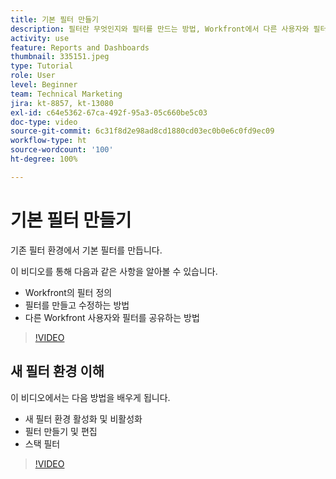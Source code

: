 ```yaml
---
title: 기본 필터 만들기
description: 필터란 무엇인지와 필터를 만드는 방법, Workfront에서 다른 사용자와 필터를 공유하는 방법을 알아봅니다. 또한 새 필터 환경을 사용하는 방법을 알아봅니다.
activity: use
feature: Reports and Dashboards
thumbnail: 335151.jpeg
type: Tutorial
role: User
level: Beginner
team: Technical Marketing
jira: kt-8857, kt-13080
exl-id: c64e5362-67ca-492f-95a3-05c660be5c03
doc-type: video
source-git-commit: 6c31f8d2e98ad8cd1880cd03ec0b0e6c0fd9ec09
workflow-type: ht
source-wordcount: '100'
ht-degree: 100%

---
```


# 기본 필터 만들기

기존 필터 환경에서 기본 필터를 만듭니다.

이 비디오를 통해 다음과 같은 사항을 알아볼 수 있습니다.

* Workfront의 필터 정의
* 필터를 만들고 수정하는 방법
* 다른 Workfront 사용자와 필터를 공유하는 방법

>[!VIDEO](https://video.tv.adobe.com/v/335151/?quality=12&learn=on)

## 새 필터 환경 이해

이 비디오에서는 다음 방법을 배우게 됩니다.

* 새 필터 환경 활성화 및 비활성화
* 필터 만들기 및 편집
* 스택 필터

>[!VIDEO](https://video.tv.adobe.com/v/3419558/?quality=12&learn=on)
